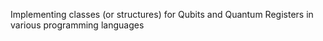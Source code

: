 Implementing classes (or structures) for Qubits and Quantum Registers in various programming languages